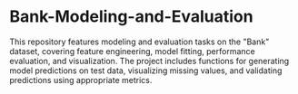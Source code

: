 # Bank-Modeling-and-Evaluation
This repository features modeling and evaluation tasks on the "Bank" dataset, covering feature engineering, model fitting, performance evaluation, and visualization.  The project includes functions for generating model predictions on test data, visualizing missing values, and validating predictions using appropriate metrics. 
